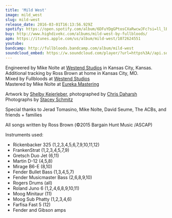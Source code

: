 ```yaml
---
title: 'Mild West'
image: mild_west
slug: mild-west
release_date: 2016-03-01T16:13:56.929Z
spotify: https://open.spotify.com/album/6DFuYDgGPtosCXaRwcwJFc?si=ll_lBk18RVyAhpnalhzybg
buy: http://www.highdivekc.com/albums/mild-west-by-fullbloods/
apm: https://itunes.apple.com/us/album/mild-west/1072624551
youtube:
bandcamp: http://fullbloods.bandcamp.com/album/mild-west
soundcloud_embed: https://w.soundcloud.com/player/?url=https%3A//api.soundcloud.com/playlists/86662207&amp;amp;color=ff5500&amp;amp;auto_play=false&amp;amp;hide_related=false&amp;amp;show_comments=true&amp;amp;show_user=true&amp;amp;show_reposts=false
---
```


Engineered by Mike Nolte at [Westend Studios](http://westendstudio.com) in Kansas City, Kansas.  
Additional tracking by Ross Brown at home in Kansas City, MO.  
Mixed by Fullbloods at [Westend Studios](http://westendstudio.com)  
Mastered by Mike Nolte at [Eureka Mastering](http://eurekamastering.com)

Artwork by [Shelby Keierleber](http://shelbykeierleber.com), photographed by [Chris Daharsh](https://www.chrisdaharsh.com)  
Photographs by [Stacey Schmitz](http://www.staceyschmitz.com)

Special thanks to Jerad Tomasino, Mike Nolte, David Seume, The ACBs, and friends + families

All songs written by Ross Brown (&copy;2015 Bargain Hunt Music /ASCAP)

Instruments used:

- Rickenbacker 325 (1,2,3,4,5,6,7,9,10,11,12)</li>
- FrankenStrat (1,2,3,4,5,7,9)</li>
- Gretsch Duo Jet (6,11)</li>
- Martin D-12 (4,5,8)</li>
- Mirage B6-E (8,10)</li>
- Fender Bullet Bass (1,3,4,5,7)</li>
- Fender Musicmaster Bass (2,6,8,9,10)</li>
- Rogers Drums (all)</li>
- Roland Juno 6 (1,2,4,6,8,9,10,11)</li>
- Moog Minitaur (11)</li>
- Moog Sub Phatty (1,2,3,4,6)</li>
- Farfisa Fast 5 (12)</li>
- Fender and Gibson amps</li>
